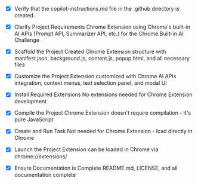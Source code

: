 <!-- Use this file to provide workspace-specific custom instructions to Copilot. For more details, visit https://code.visualstudio.com/docs/copilot/copilot-customization#_use-a-githubcopilotinstructionsmd-file -->
- [x] Verify that the copilot-instructions.md file in the .github directory is created.

- [x] Clarify Project Requirements
	Chrome Extension using Chrome's built-in AI APIs (Prompt API, Summarizer API, etc.) for the Chrome Built-in AI Challenge

- [x] Scaffold the Project
	Created Chrome Extension structure with manifest.json, background.js, content.js, popup.html, and all necessary files

- [x] Customize the Project
	Extension customized with Chrome AI APIs integration, context menus, text selection panel, and modal UI

- [x] Install Required Extensions
	No extensions needed for Chrome Extension development

- [x] Compile the Project
	Chrome Extension doesn't require compilation - it's pure JavaScript

- [x] Create and Run Task
	Not needed for Chrome Extension - load directly in Chrome

- [x] Launch the Project
	Extension can be loaded in Chrome via chrome://extensions/

- [x] Ensure Documentation is Complete
	README.md, LICENSE, and all documentation complete
